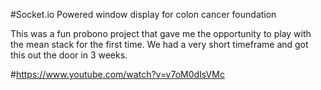 #Socket.io Powered window display for colon cancer foundation

This was a fun probono project that gave me the opportunity to play with the mean stack for the first time. We had a very short timeframe and got this out the door in 3 weeks.

#https://www.youtube.com/watch?v=v7oM0dIsVMc
